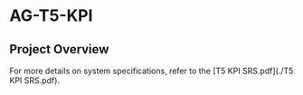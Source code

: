 # AG-T5-KPI


## Project Overview
For more details on system specifications, refer to the [T5 KPI SRS.pdf](./T5 KPI SRS.pdf).
